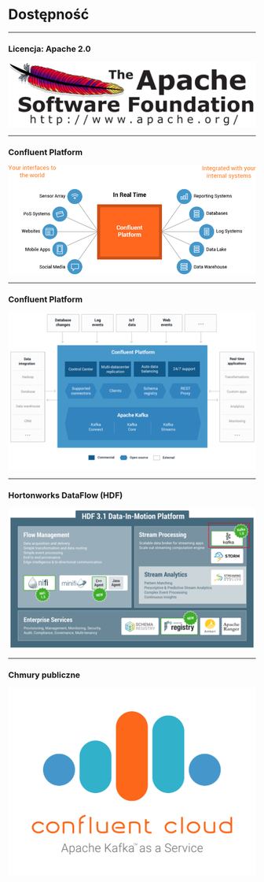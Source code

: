 
# Dostępność


---
### Licencja: Apache 2.0
![](assets/img/distribution/2000px-Apache_Software_Foundation_Logo.svg.png)



---
### Confluent Platform
![](assets/img/distribution/confluent-platform-overview.png)



---
### Confluent Platform
![](assets/img/distribution/confluentPlatform3.1.png)



---
### Hortonworks DataFlow (HDF)
![](assets/img/distribution/hdf-3-1-platform-kafka.png)



---
<!-- .slide: class="imagecentersize50" -->
### Chmury publiczne
![](assets/img/distribution/confluent_cloud_apache.png)